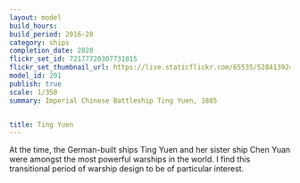 ```yaml
---
layout: model
build_hours: 
build_period: 2016-20
category: ships
completion_date: 2020
flickr_set_id: 72177720307731015
flickr_set_thumbnail_url: https://live.staticflickr.com/65535/52841392420_2f280e51e0_m.jpg
model_id: 201
publish: true
scale: 1/350
summary: Imperial Chinese Battleship Ting Yuen, 1885


title: Ting Yuen
---
```


At the time, the German-built ships Ting Yuen and her sister ship Chen Yuan were amongst the most powerful warships in the world. I find this transitional period of warship design to be of particular interest.
